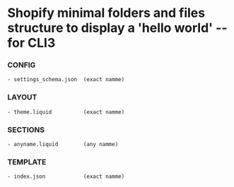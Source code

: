 # Shopify minimal folders and files structure  to display a 'hello world' -- for CLI3
### CONFIG
    - settings_schema.json  (exact namme)
### LAYOUT
    - theme.liquid          (exact namme)
### SECTIONS
    - anyname.liquid        (any namme)
### TEMPLATE
    - index.json            (exact namme)

  